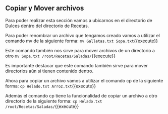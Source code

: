 ## Copiar y Mover archivos

Para poder realizar esta sección vamos a ubicarnos en el directorio de  Dulces  dentro del directorio de  Recetas.

Para poder renombrar un archivo que tengamos creado vamos a utilizar el comando mv  de la siguiente forma: `mv Galletas.txt Sopa.txt`{{execute}}

Este comando también nos sirve para mover archivos de un directorio a otro `mv Sopa.txt /root/Recetas/Saladas/`{{execute}}

Es importante destacar que este comando también sirve para mover directorios aún si tienen contenido dentro. 

Ahora para copiar un archivo vamos a utilizar el comando cp de la siguiente forma: `cp Helado.txt Arroz.txt`{{execute}}

Además el comando cp tiene la funcionalidad de copiar un archivo a otro directorio de la siguiente forma: `cp Helado.txt  /root/Recetas/Saladas/`{{execute}}
